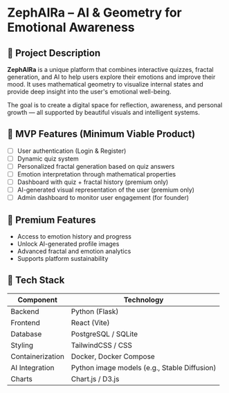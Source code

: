 # ZephAIRa – AI & Geometry for Emotional Awareness

## 📌 Project Description

**ZephAIRa** is a unique platform that combines interactive quizzes, fractal generation, and AI to help users explore their emotions and improve their mood. It uses mathematical geometry to visualize internal states and provide deep insight into the user's emotional well-being.

The goal is to create a digital space for reflection, awareness, and personal growth — all supported by beautiful visuals and intelligent systems.

## 🚀 MVP Features (Minimum Viable Product)

- [ ] User authentication (Login & Register)
- [ ] Dynamic quiz system
- [ ] Personalized fractal generation based on quiz answers
- [ ] Emotion interpretation through mathematical properties
- [ ] Dashboard with quiz + fractal history (premium only)
- [ ] AI-generated visual representation of the user (premium only)
- [ ] Admin dashboard to monitor user engagement (for founder)

## 💎 Premium Features

- Access to emotion history and progress
- Unlock AI-generated profile images
- Advanced fractal and emotion analytics
- Supports platform sustainability

## 🧰 Tech Stack

| Component      | Technology           |
|----------------|----------------------|
| Backend        | Python (Flask)       |
| Frontend       | React (Vite)         |
| Database       | PostgreSQL / SQLite  |
| Styling        | TailwindCSS / CSS    |
| Containerization | Docker, Docker Compose |
| AI Integration | Python image models (e.g., Stable Diffusion) |
| Charts         | Chart.js / D3.js     |


